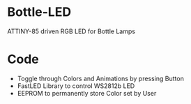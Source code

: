 # Bottle-LED
ATTINY-85 driven RGB LED for Bottle Lamps

# Code
* Toggle through Colors and Animations by pressing Button
* FastLED Library to control WS2812b LED
* EEPROM to permanently store Color set by User